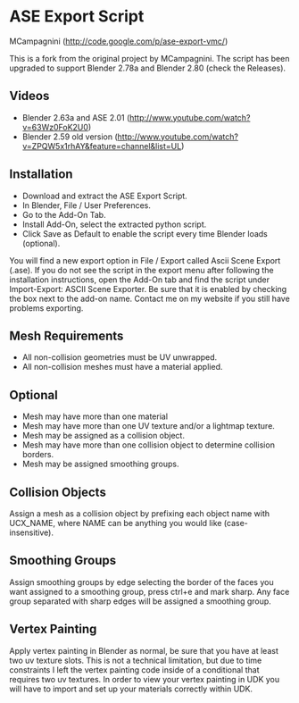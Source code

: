 # ASE Export Script
MCampagnini (http://code.google.com/p/ase-export-vmc/)

This is a fork from the original project by MCampagnini. The script has been upgraded to support Blender 2.78a and Blender 2.80 (check the Releases).

## Videos
* Blender 2.63a and ASE 2.01 (http://www.youtube.com/watch?v=63Wz0FoK2U0)
* Blender 2.59 old version (http://www.youtube.com/watch?v=ZPQW5x1rhAY&feature=channel&list=UL)

## Installation
* Download and extract the ASE Export Script.
* In Blender, File / User Preferences.
* Go to the Add-On Tab.
* Install Add-On, select the extracted python script.
* Click Save as Default to enable the script every time Blender loads (optional).

You will find a new export option in File / Export called Ascii Scene Export (.ase).  If you do not see the script in the export menu after following the installation instructions, open the Add-On tab and find the script under Import-Export: ASCII Scene Exporter.  Be sure that it is enabled by checking the box next to the add-on name.  Contact me on my website if you still have problems exporting.

## Mesh Requirements
* All non-collision geometries must be UV unwrapped.
* All non-collision meshes must have a material applied.

## Optional
* Mesh may have more than one material
* Mesh may have more than one UV texture and/or a lightmap texture.
* Mesh may be assigned as a collision object.
* Mesh may have more than one collision object to determine collision borders.
* Mesh may be assigned smoothing groups.

## Collision Objects
Assign a mesh as a collision object by prefixing each object name with UCX_NAME, where NAME can be anything you would like (case-insensitive).

## Smoothing Groups
Assign smoothing groups by edge selecting the border of the faces you want assigned to a smoothing group, press ctrl+e and mark sharp.  Any face group separated with sharp edges will be assigned a smoothing group.

## Vertex Painting
Apply vertex painting in Blender as normal, be sure that you have at least two uv texture slots.  This is not a technical limitation, but due to time constraints I left the vertex painting code inside of a conditional that requires two uv textures.  In order to view your vertex painting in UDK you will have to import and set up your materials correctly within UDK.
